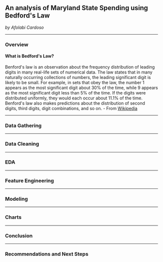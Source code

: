 ## An analysis of Maryland State Spending using **Bedford's Law**

*by Afolabi Cardoso*

---
### Overview
#### What is Bedford's Law?

Benford's law is an observation about the frequency distribution of leading digits in many real-life sets of numerical data. The law states that in many naturally occurring collections of numbers, the leading significant digit is likely to be small. For example, in sets that obey the law, the number 1 appears as the most significant digit about 30% of the time, while 9 appears as the most significant digit less than 5% of the time. If the digits were distributed uniformly, they would each occur about 11.1% of the time. Benford's law also makes predictions about the distribution of second digits, third digits, digit combinations, and so on. - From [Wikipedia](https://en.wikipedia.org/wiki/Benford%27s_law)

---
### Data Gathering

---
### Data Cleaning

---
### EDA

---
### Feature Engineering

---
### Modeling

---
### Charts

---
### Conclusion

---
### Recommendations and Next Steps